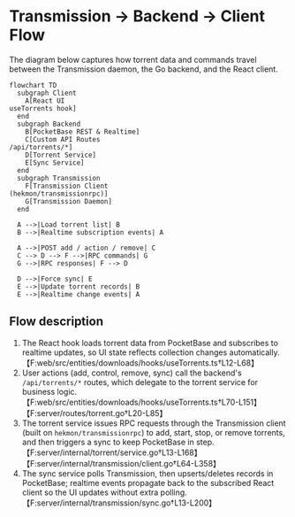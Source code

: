 # Transmission → Backend → Client Flow

The diagram below captures how torrent data and commands travel between the Transmission daemon, the Go backend, and the React client.

```mermaid
flowchart TD
  subgraph Client
    A[React UI
useTorrents hook]
  end
  subgraph Backend
    B[PocketBase REST & Realtime]
    C[Custom API Routes
/api/torrents/*]
    D[Torrent Service]
    E[Sync Service]
  end
  subgraph Transmission
    F[Transmission Client
(hekmon/transmissionrpc)]
    G[Transmission Daemon]
  end

  A -->|Load torrent list| B
  B -->|Realtime subscription events| A

  A -->|POST add / action / remove| C
  C --> D --> F -->|RPC commands| G
  G -->|RPC responses| F --> D

  D -->|Force sync| E
  E -->|Update torrent records| B
  E -->|Realtime change events| A
```

## Flow description

1. The React hook loads torrent data from PocketBase and subscribes to realtime updates, so UI state reflects collection changes automatically.【F:web/src/entities/downloads/hooks/useTorrents.ts†L12-L68】
2. User actions (add, control, remove, sync) call the backend's `/api/torrents/*` routes, which delegate to the torrent service for business logic.【F:web/src/entities/downloads/hooks/useTorrents.ts†L70-L151】【F:server/routes/torrent.go†L20-L85】
3. The torrent service issues RPC requests through the Transmission client (built on `hekmon/transmissionrpc`) to add, start, stop, or remove torrents, and then triggers a sync to keep PocketBase in step.【F:server/internal/torrent/service.go†L13-L168】【F:server/internal/transmission/client.go†L64-L358】
4. The sync service polls Transmission, then upserts/deletes records in PocketBase; realtime events propagate back to the subscribed React client so the UI updates without extra polling.【F:server/internal/transmission/sync.go†L13-L200】
